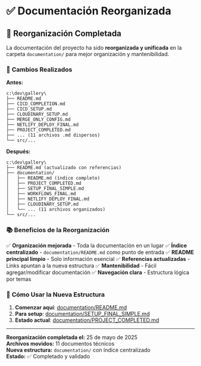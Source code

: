 # ✅ Documentación Reorganizada

## 📁 Reorganización Completada

La documentación del proyecto ha sido **reorganizada y unificada** en la carpeta
`documentation/` para mejor organización y mantenibilidad.

### 🔄 **Cambios Realizados**

**Antes:**

```
c:\dev\gallery\
├── README.md
├── CICD_COMPLETION.md
├── CICD_SETUP.md
├── CLOUDINARY_SETUP.md
├── MERGE_ONLY_CONFIG.md
├── NETLIFY_DEPLOY_FINAL.md
├── PROJECT_COMPLETED.md
├── ... (11 archivos .md dispersos)
└── src/...
```

**Después:**

```
c:\dev\gallery\
├── README.md (actualizado con referencias)
├── documentation/
│   ├── README.md (índice completo)
│   ├── PROJECT_COMPLETED.md
│   ├── SETUP_FINAL_SIMPLE.md
│   ├── WORKFLOWS_FINAL.md
│   ├── NETLIFY_DEPLOY_FINAL.md
│   ├── CLOUDINARY_SETUP.md
│   └── ... (11 archivos organizados)
└── src/...
```

### 📚 **Beneficios de la Reorganización**

✅ **Organización mejorada** - Toda la documentación en un lugar ✅ **Índice
centralizado** - `documentation/README.md` como punto de entrada ✅ **README
principal limpio** - Solo información esencial ✅ **Referencias actualizadas** -
Links apuntan a la nueva estructura ✅ **Mantenibilidad** - Fácil
agregar/modificar documentación ✅ **Navegación clara** - Estructura lógica por
temas

### 🎯 **Cómo Usar la Nueva Estructura**

1. **Comenzar aquí**: [documentation/README.md](./documentation/README.md)
2. **Para setup**:
   [documentation/SETUP_FINAL_SIMPLE.md](./documentation/SETUP_FINAL_SIMPLE.md)
3. **Estado actual**:
   [documentation/PROJECT_COMPLETED.md](./documentation/PROJECT_COMPLETED.md)

---

**Reorganización completada el:** 25 de mayo de 2025  
**Archivos movidos:** 11 documentos técnicos  
**Nueva estructura:** `documentation/` con índice centralizado  
**Estado:** ✅ Completado y validado
